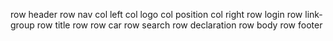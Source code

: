 row header
    row nav
        col left
            col logo
            col position
        col right
            row login
            row link-group
    row title
        row
        row car
    row search
    row declaration
row body
row footer